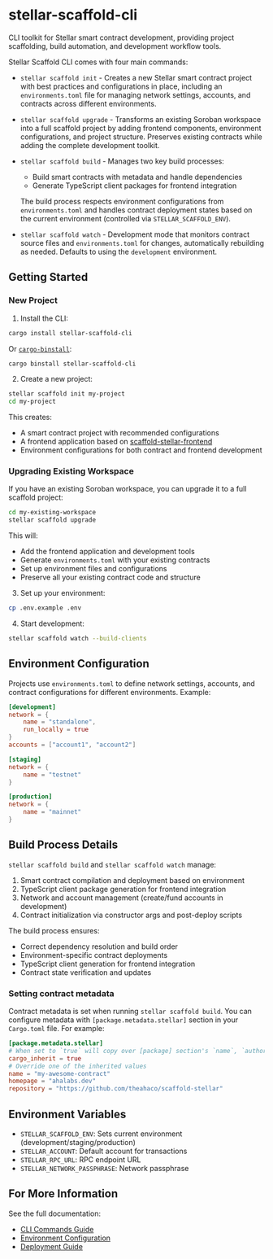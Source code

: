 # stellar-scaffold-cli

CLI toolkit for Stellar smart contract development, providing project scaffolding, build automation, and development workflow tools.

Stellar Scaffold CLI comes with four main commands:

* `stellar scaffold init` - Creates a new Stellar smart contract project with best practices and configurations in place, including an `environments.toml` file for managing network settings, accounts, and contracts across different environments.

* `stellar scaffold upgrade` - Transforms an existing Soroban workspace into a full scaffold project by adding frontend components, environment configurations, and project structure. Preserves existing contracts while adding the complete development toolkit.

* `stellar scaffold build` - Manages two key build processes:
  * Build smart contracts with metadata and handle dependencies
  * Generate TypeScript client packages for frontend integration
  
  The build process respects environment configurations from `environments.toml` and handles contract deployment states based on the current environment (controlled via `STELLAR_SCAFFOLD_ENV`).

* `stellar scaffold watch` - Development mode that monitors contract source files and `environments.toml` for changes, automatically rebuilding as needed. Defaults to using the `development` environment.

## Getting Started

### New Project

1. Install the CLI:
```bash
cargo install stellar-scaffold-cli
```

Or [`cargo-binstall`](github.com/cargo-bins/cargo-binstall):

```bash
cargo binstall stellar-scaffold-cli
```

2. Create a new project:
```bash
stellar scaffold init my-project
cd my-project
```

This creates:
- A smart contract project with recommended configurations
- A frontend application based on [scaffold-stellar-frontend](https://github.com/theahaco/scaffold-stellar-frontend)
- Environment configurations for both contract and frontend development

### Upgrading Existing Workspace

If you have an existing Soroban workspace, you can upgrade it to a full scaffold project:
```bash
cd my-existing-workspace
stellar scaffold upgrade
```

This will:
- Add the frontend application and development tools
- Generate `environments.toml` with your existing contracts
- Set up environment files and configurations
- Preserve all your existing contract code and structure

3. Set up your environment:
```bash
cp .env.example .env
```

4. Start development:
```bash
stellar scaffold watch --build-clients
```

## Environment Configuration

Projects use `environments.toml` to define network settings, accounts, and contract configurations for different environments. Example:
```toml
[development]
network = { 
    name = "standalone",
    run_locally = true
}
accounts = ["account1", "account2"]

[staging]
network = { 
    name = "testnet"
}

[production]
network = { 
    name = "mainnet"
}
```

## Build Process Details

`stellar scaffold build` and `stellar scaffold watch` manage:

1. Smart contract compilation and deployment based on environment
2. TypeScript client package generation for frontend integration
3. Network and account management (create/fund accounts in development)
4. Contract initialization via constructor args and post-deploy scripts

The build process ensures:
- Correct dependency resolution and build order
- Environment-specific contract deployments
- TypeScript client generation for frontend integration
- Contract state verification and updates

### Setting contract metadata

Contract metadata is set when running `stellar scaffold build`. You can configure metadata with 
`[package.metadata.stellar]` section in your `Cargo.toml` file.
For example:
```toml
[package.metadata.stellar]
# When set to `true` will copy over [package] section's `name`, `authors`, `homepage` (renamed to `home_domain` to comply with SEP-47), `repository` (renamed to `source_repo` to comply with SEP-47) and `version` (renamed to `binver` to comply with SEP-47)
cargo_inherit = true
# Override one of the inherited values
name = "my-awesome-contract"
homepage = "ahalabs.dev"
repository = "https://github.com/theahaco/scaffold-stellar"
```

## Environment Variables

- `STELLAR_SCAFFOLD_ENV`: Sets current environment (development/staging/production)
- `STELLAR_ACCOUNT`: Default account for transactions
- `STELLAR_RPC_URL`: RPC endpoint URL
- `STELLAR_NETWORK_PASSPHRASE`: Network passphrase

## For More Information

See the full documentation:
- [CLI Commands Guide](https://github.com/theahaco/scaffold-stellar/blob/main/docs/cli.md)
- [Environment Configuration](https://github.com/theahaco/scaffold-stellar/blob/main/docs/environments.md)
- [Deployment Guide](https://github.com/theahaco/scaffold-stellar/blob/main/docs/deploy.md)